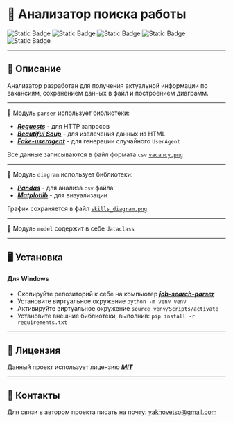 # :flower_playing_cards: Анализатор поиска работы
![Static Badge](https://img.shields.io/badge/Python-3.11-blue?style=flat)
![Static Badge](https://img.shields.io/badge/Beautiful%20Soup-4.12-black?style=flat)
![Static Badge](https://img.shields.io/badge/Requests-2.31-red?style=flat)
![Static Badge](https://img.shields.io/badge/Pandas%20-2.2-green?style=flat)
![Static Badge](https://img.shields.io/badge/Matplotlib-3.8-purple?style=flat)

---
## :wilted_flower: Описание

Анализатор  разработан для получения актуальной информации по вакансиям,  сохранением данных в файл и построением   диаграмм.

---
:evergreen_tree: Модуль ```parser``` использует библиотеки:
* [***Requests***](https://requests.readthedocs.io/en/latest/index.html) - для HTTP запросов
* [***Beautiful Soup***](https://beautiful-soup-4.readthedocs.io/en/latest/) - для извлечения данных из HTML
* [***Fake-useragent***](https://fake-useragent.readthedocs.io/en/latest/) - для генерации случайного ```UserAgent```


Все данные записываются в файл формата ```csv```  [```vacancy.png```](https://github.com/yakhovets-o/job-search-parser/blob/main/vacancy.png)


---
:deciduous_tree: Модуль ```diagram``` использует библиотеки:
* [***Pandas***](https://pandas.pydata.org/pandas-docs/stable/index.html) - для анализа ```csv``` файла
* [***Matplotlib***](https://matplotlib.org/stable/index.html) - для визуализации

График сохраняется в файл [```skills_diagram.png```](https://github.com/yakhovets-o/job-search-parser/blob/main/skills_diagram.png)

---
:palm_tree: Модуль ```model``` содержит в себе ```dataclass```

---
## :desktop_computer: Установка
#### Для Windows
* Скопируйте репозиторий к себе на компьютер [***job-search-parser***](https://github.com/yakhovets-o/job-search-parser.git)
* Установите виртуальное окружение  ```python -m venv venv```
* Активируйте виртуальное окружение ```source venv/Scripts/activate```
* Установите внешние библиотеки, выполнив: ```pip install -r requirements.txt```

---
## :sunflower: Лицензия 
Данный проект использует лицензию [***MIT***](https://github.com/yakhovets-o/job-search-parser/blob/main/LICENSE)


---
## :white_flower: Контакты 

Для связи в автором проекта писать на почту: yakhovetso@gmail.com








